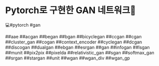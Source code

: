 # Pytorch로 구현한 GAN 네트워크🎨
💻#pytorch #gan

##aae
##acgan
##began
##bgan
##bicyclegan
##ccgan
##cgan
##cluster_gan
##cogan
##context_encoder
##cyclegan
##dcgan
##discogan
##dualgan
##ebgan
##esrgan
##gan
##infogan
##lsgan
##munit
##pix2pix
##pixelda
##relativistic_gan
##sgan
##softmax_gan
##srgan
##stargan
##unit
##wgan
##wgan_div
##wgan_gp
